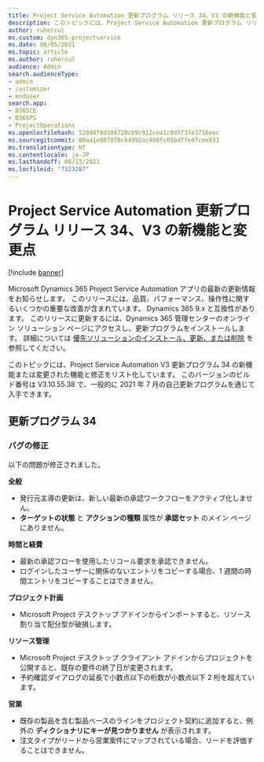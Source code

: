 ```yaml
---
title: Project Service Automation 更新プログラム リリース 34、V3 の新機能と変更点
description: このトピックには、Project Service Automation 更新プログラム リリース 34、V3 で利用可能な機能と修正をリスト化しています。
author: ruhercul
ms.custom: dyn365-projectservice
ms.date: 08/05/2021
ms.topic: article
ms.author: ruhercul
audience: Admin
search.audienceType:
- admin
- customizer
- enduser
search.app:
- D365CE
- D365PS
- ProjectOperations
ms.openlocfilehash: 528d4f8d108720cb9c912cea1c0d5f37e3716eec
ms.sourcegitcommit: 80aa1e8070f0cb4992ac408fc05bdffe47cee931
ms.translationtype: HT
ms.contentlocale: ja-JP
ms.lasthandoff: 08/13/2021
ms.locfileid: "7323287"
---
```

# <a name="whats-new-or-changed-in-project-service-automation-update-release-34-v3"></a>Project Service Automation 更新プログラム リリース 34、V3 の新機能と変更点

[!include [banner](../includes/psa-now-project-operations.md)]

Microsoft Dynamics 365 Project Service Automation アプリの最新の更新情報をお知らせします。 このリリースには、品質、パフォーマンス、操作性に関するいくつかの重要な改善が含まれています。 Dynamics 365 9.x と互換性があります。 このリリースに更新するには、Dynamics 365 管理センターのオンライン ソリューション ページにアクセスし、更新プログラムをインストールします。 詳細については [優先ソリューションのインストール、更新、または削除](/power-platform/admin/install-remove-preferred-solution) を参照してください。

このトピックには、Project Service Automation V3 更新プログラム 34 の新機能または変更された機能と修正をリスト化しています。 このバージョンのビルド番号は V3.10.55.38 で、一般的に 2021 年 7 月の自己更新プログラムを通じて入手できます。

## <a name="update-release-34"></a>更新プログラム 34

### <a name="bug-fixes"></a>バグの修正
以下の問題が修正されました。

**全般**

- 発行元主導の更新は、新しい最新の承認ワークフローをアクティブ化しません。
- **ターゲットの状態** と **アクションの種類** 属性が **承認セット** のメイン ページにありません。

**時間と経費**

- 最新の承認フローを使用したリコール要求を承認できません。
- ログインしたユーザーに関係のないエントリをコピーする場合、1 週間の時間エントリをコピーすることはできません。

**プロジェクト計画**

- Microsoft Project デスクトップ アドインからインポートすると、リソース割り当て配分型が破損します。

**リソース管理**

- Microsoft Project デスクトップ クライアント アドインからプロジェクトを公開すると、既存の要件の終了日が変更されます。
- 予約確認ダイアログの延長で小数点以下の桁数が小数点以下 2 桁を超えています。

**営業**

- 既存の製品を含む製品ベースのラインをプロジェクト契約に追加すると、例外の **ディクショナリにキーが見つかりません** が表示されます。
- 注文タイプがリードから営業案件にマップされている場合、リードを評価することはできません。
